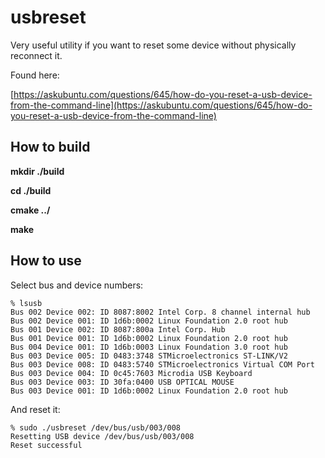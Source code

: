 # usbreset

Very useful utility if you want to reset some device without physically reconnect it.

Found here:

[https://askubuntu.com/questions/645/how-do-you-reset-a-usb-device-from-the-command-line](https://askubuntu.com/questions/645/how-do-you-reset-a-usb-device-from-the-command-line)

## How to build

__mkdir ./build__

__cd ./build__

__cmake ../__

__make__


## How to use

Select bus and device numbers:

	% lsusb
	Bus 002 Device 002: ID 8087:8002 Intel Corp. 8 channel internal hub
	Bus 002 Device 001: ID 1d6b:0002 Linux Foundation 2.0 root hub
	Bus 001 Device 002: ID 8087:800a Intel Corp. Hub
	Bus 001 Device 001: ID 1d6b:0002 Linux Foundation 2.0 root hub
	Bus 004 Device 001: ID 1d6b:0003 Linux Foundation 3.0 root hub
	Bus 003 Device 005: ID 0483:3748 STMicroelectronics ST-LINK/V2
	Bus 003 Device 008: ID 0483:5740 STMicroelectronics Virtual COM Port
	Bus 003 Device 004: ID 0c45:7603 Microdia USB Keyboard
	Bus 003 Device 003: ID 30fa:0400 USB OPTICAL MOUSE
	Bus 003 Device 001: ID 1d6b:0002 Linux Foundation 2.0 root hub

And reset it:

	% sudo ./usbreset /dev/bus/usb/003/008
	Resetting USB device /dev/bus/usb/003/008
	Reset successful

